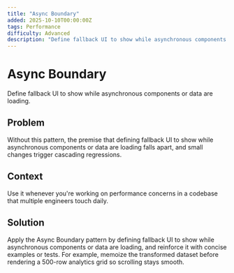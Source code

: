 ```yaml
---
title: "Async Boundary"
added: 2025-10-10T00:00:00Z
tags: Performance
difficulty: Advanced
description: "Define fallback UI to show while asynchronous components or data are loading."
---
```

# Async Boundary

Define fallback UI to show while asynchronous components or data are loading.

## Problem

Without this pattern, the premise that defining fallback UI to show while asynchronous components or data are loading falls apart, and small changes trigger cascading regressions.

## Context

Use it whenever you're working on performance concerns in a codebase that multiple engineers touch daily.

## Solution

Apply the Async Boundary pattern by defining fallback UI to show while asynchronous components or data are loading, and reinforce it with concise examples or tests. For example, memoize the transformed dataset before rendering a 500-row analytics grid so scrolling stays smooth.
